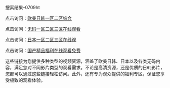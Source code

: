 搜索结果-0709ht

点击访问：<a href="https://heiliaozj3tjd.pages.dev">欧美日韩一区二区综合</a>

点击访问：<a href="https://heiliaoe8ajia.pages.dev">无码一区二区三区在线观看</a>

点击访问：<a href="https://heiliaoxqkkct.pages.dev">日本一区二区三区在线观</a>

点击访问：<a href="https://heiliaoxwd5i8.pages.dev">国产精品福利在线观看免费</a>

这些链接为您提供多种类型的视频资源，涵盖了欧美日韩、日本以及各类无码内容，满足您对不同影片类型的观看需求。不论是高清资源，还是优质的日韩影片，您都可以通过这些链接轻松访问。此外，还有专为观众提供的福利专区，保证您享受极致的观看体验。

<span style="display:none;">[Canonical link](https://github.com/thuoc20250709/thuoc1 ）</span>
